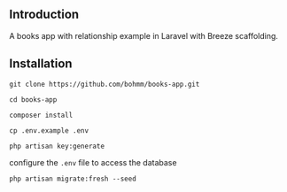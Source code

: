 ## Introduction

A books app with relationship example in Laravel with Breeze scaffolding.

## Installation

```
git clone https://github.com/bohmm/books-app.git

cd books-app

composer install

cp .env.example .env

php artisan key:generate
```

configure the `.env` file to access the database

```
php artisan migrate:fresh --seed
```
